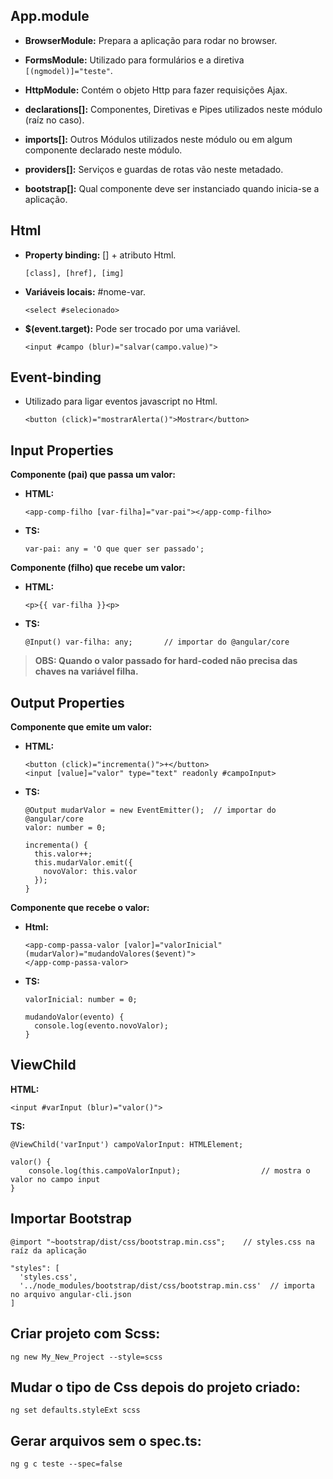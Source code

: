 ## App.module

* **BrowserModule:** Prepara a aplicação para rodar no browser.
* **FormsModule:** Utilizado para formulários e a diretiva `[(ngmodel)]="teste"`.
* **HttpModule:** Contém o objeto Http para fazer requisições Ajax.

* **declarations[]:** Componentes, Diretivas e Pipes utilizados neste módulo (raíz no caso).
* **imports[]:** Outros Módulos utilizados neste módulo ou em algum componente declarado neste módulo.
* **providers[]:** Serviços e guardas de rotas vão neste metadado.
* **bootstrap[]:** Qual componente deve ser instanciado quando inicia-se a aplicação.

## Html

* **Property binding:** [] + atributo Html. 

      [class], [href], [img]

* **Variáveis locais:** #nome-var.

      <select #selecionado>
       
* **$(event.target):** Pode ser trocado por uma variável.

      <input #campo (blur)="salvar(campo.value)">

## Event-binding

* Utilizado para ligar eventos javascript no Html. 

      <button (click)="mostrarAlerta()">Mostrar</button>

## Input Properties

**Componente (pai) que passa um valor:**

* **HTML:** 

      <app-comp-filho [var-filha]="var-pai"></app-comp-filho>
      
* **TS:** 

      var-pai: any = 'O que quer ser passado';

**Componente (filho) que recebe um valor:**

* **HTML:**
      
      <p>{{ var-filha }}<p>
      
* **TS:** 

      @Input() var-filha: any;       // importar do @angular/core

> **OBS: Quando o valor passado for hard-coded não precisa das chaves na variável filha.**

## Output Properties

**Componente que emite um valor:**

* **HTML:**

      <button (click)="incrementa()">+</button>
      <input [value]="valor" type="text" readonly #campoInput>

* **TS:** 

      @Output mudarValor = new EventEmitter();	// importar do @angular/core
      valor: number = 0;

      incrementa() {
        this.valor++;
        this.mudarValor.emit({
          novoValor: this.valor
        });
      }
      
**Componente que recebe o valor:**

* **Html:**

      <app-comp-passa-valor [valor]="valorInicial" (mudarValor)="mudandoValores($event)">
      </app-comp-passa-valor>
      
* **TS:**

      valorInicial: number = 0;
      
      mudandoValor(evento) {
        console.log(evento.novoValor);
      }

## ViewChild

**HTML:** 

    <input #varInput (blur)="valor()">

**TS:** 

    @ViewChild('varInput') campoValorInput: HTMLElement;

    valor() {
        console.log(this.campoValorInput);          		// mostra o valor no campo input
    }

## Importar Bootstrap

    @import "~bootstrap/dist/css/bootstrap.min.css";    // styles.css na raíz da aplicação
    
    "styles": [
      'styles.css', 
      '../node_modules/bootstrap/dist/css/bootstrap.min.css'  // importa no arquivo angular-cli.json
    ]
    
## Criar projeto com Scss:

    ng new My_New_Project --style=scss

## Mudar o tipo de Css depois do projeto criado:

    ng set defaults.styleExt scss

## Gerar arquivos sem o spec.ts:

    ng g c teste --spec=false
